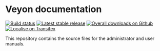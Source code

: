 # Veyon documentation

[![Build status](https://img.shields.io/travis/veyon/docs.svg)](https://travis-ci.org/veyon/docs)
[![Latest stable release](https://img.shields.io/github/release/veyon/docs.svg?maxAge=3600)](https://github.com/veyon/docs/releases)
[![Overall downloads on Github](https://img.shields.io/github/downloads/veyon/docs/total.svg?maxAge=3600)](https://github.com/veyon/docs/releases)
[![Localise on Transifex](https://img.shields.io/badge/localise-on_transifex-green.svg)](https://www.transifex.com/veyon-solutions/veyon/)

This repository contains the source files for the administrator and user manuals.

